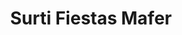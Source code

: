 ---
title: "Surti Fiestas Mafer"
url: /toluca-estado-de-mexico/surti-fiestas-mafer/
shop: confitería
---